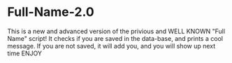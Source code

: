 # Full-Name-2.0
This is a new and advanced version of the privious and WELL KNOWN "Full Name" script!
It checks if you are saved in the data-base, and prints a cool message.
If you are not saved, it will add you, and you will show up next time
ENJOY
